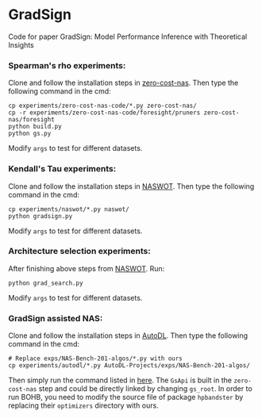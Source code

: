 # GradSign
Code for paper GradSign: Model Performance Inference with Theoretical Insights

### Spearman's rho experiments:
Clone and follow the installation steps in [zero-cost-nas](https://github.com/SamsungLabs/zero-cost-nas). Then type the following
command in the cmd: 

```
cp experiments/zero-cost-nas-code/*.py zero-cost-nas/
cp -r experiments/zero-cost-nas-code/foresight/pruners zero-cost-nas/foresight
python build.py
python gs.py

```

Modify `args` to test for different datasets.

### Kendall's Tau experiments:
Clone and follow the installation steps in [NASWOT](https://github.com/BayesWatch/nas-without-training). Then type the following
command in the cmd: 

```
cp experiments/naswot/*.py naswot/
python gradsign.py
```
Modify `args` to test for different datasets.

### Architecture selection experiments:
After finishing above steps from [NASWOT](https://github.com/BayesWatch/nas-without-training). Run:

```
python grad_search.py
```
Modify `args` to test for different datasets.

### GradSign assisted NAS:
Clone and follow the installation steps in [AutoDL](https://github.com/D-X-Y/AutoDL-Projects). Then type the following
command in the cmd: 
```
# Replace exps/NAS-Bench-201-algos/*.py with ours
cp experiments/autodl/*.py AutoDL-Projects/exps/NAS-Bench-201-algos/
```
Then simply run the command listed in [here](https://github.com/D-X-Y/AutoDL-Projects/blob/main/docs/NAS-Bench-201.md). The `GsApi` is built in the `zero-cost-nas` step and could be directly linked by changing
`gs_root`.
In order to run BOHB, you need to modify the source file of package `hpbandster` by replacing their `optimizers` 
directory with ours.
